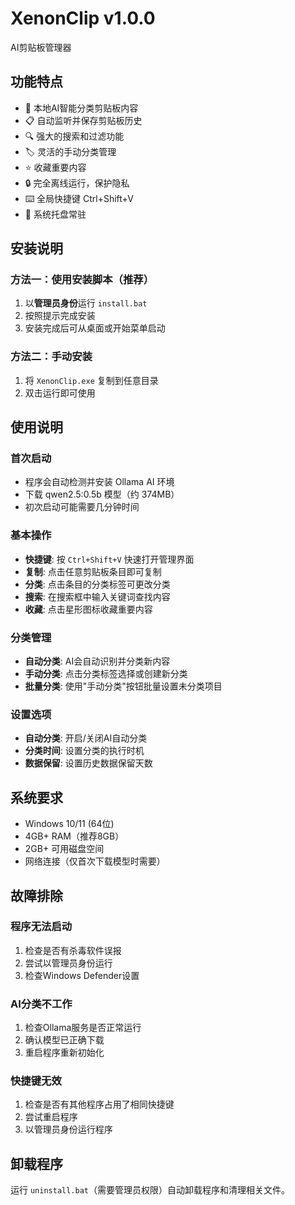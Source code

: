 # XenonClip v1.0.0

AI剪贴板管理器

## 功能特点

- 🤖 本地AI智能分类剪贴板内容
- 📋 自动监听并保存剪贴板历史
- 🔍 强大的搜索和过滤功能
- 🏷️ 灵活的手动分类管理
- ⭐ 收藏重要内容
- 🔒 完全离线运行，保护隐私
- ⌨️ 全局快捷键 Ctrl+Shift+V
- 🎯 系统托盘常驻

## 安装说明

### 方法一：使用安装脚本（推荐）
1. 以**管理员身份**运行 `install.bat`
2. 按照提示完成安装
3. 安装完成后可从桌面或开始菜单启动

### 方法二：手动安装
1. 将 `XenonClip.exe` 复制到任意目录
2. 双击运行即可使用

## 使用说明

### 首次启动
- 程序会自动检测并安装 Ollama AI 环境
- 下载 qwen2.5:0.5b 模型（约 374MB）
- 初次启动可能需要几分钟时间

### 基本操作
- **快捷键**: 按 `Ctrl+Shift+V` 快速打开管理界面
- **复制**: 点击任意剪贴板条目即可复制
- **分类**: 点击条目的分类标签可更改分类
- **搜索**: 在搜索框中输入关键词查找内容
- **收藏**: 点击星形图标收藏重要内容

### 分类管理
- **自动分类**: AI会自动识别并分类新内容
- **手动分类**: 点击分类标签选择或创建新分类
- **批量分类**: 使用"手动分类"按钮批量设置未分类项目

### 设置选项
- **自动分类**: 开启/关闭AI自动分类
- **分类时间**: 设置分类的执行时机
- **数据保留**: 设置历史数据保留天数

## 系统要求

- Windows 10/11 (64位)
- 4GB+ RAM（推荐8GB）
- 2GB+ 可用磁盘空间
- 网络连接（仅首次下载模型时需要）

## 故障排除

### 程序无法启动
1. 检查是否有杀毒软件误报
2. 尝试以管理员身份运行
3. 检查Windows Defender设置

### AI分类不工作
1. 检查Ollama服务是否正常运行
2. 确认模型已正确下载
3. 重启程序重新初始化

### 快捷键无效
1. 检查是否有其他程序占用了相同快捷键
2. 尝试重启程序
3. 以管理员身份运行程序

## 卸载程序

运行 `uninstall.bat`（需要管理员权限）自动卸载程序和清理相关文件。
